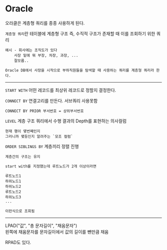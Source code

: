 # Oracle 

오라클은 계층형 쿼리를 종종 사용하게 된다.

`계층형 쿼리`란 테이블에 계층형 구조 즉, 수직적 구조가 존재할 때 이를 조회하기 위한 쿼리

    예시 - 회사에는 조직도가 있다
        사장 밑에 뭐 부장, 차장, 과장, ...
        잘모름..

    Oracle DB에서 사장을 시작으로 부하직원들을 탐색할 때 사용하는 쿼리를 계층형 쿼리라 한다.

---

`START WITH` 어떤 레코드를 최상위 레코드로 정할지 결정한다.

`CONNECT BY` 연결고리를 만든다. 서브쿼리 사용못함

    CONNECT BY PRIOR 부서번호 = 상위부서번호

`LEVEL` 계층 구조 쿼리에서 수행 결과의 Depth를 표현하는 의사컬럼
    
    현재 행이 몇번째인지
    그러니까 몇등인지 알려주는 `모조 컬럼`

`ORDER SIBLINGS BY` 계층끼리 정렬 진행

    계층간의 구조는 유지
>
    start with를 지정했는데 루트노드가 2개 이상이라면

    루트노드1
    하위노드1
    하위노드2
    루트노드2
    하위노드3
    ...

    이런식으로 조회됨

---

LPAD("값", "총 문자길이", "채움문자")<br>
왼쪽에 채움문자를 문자길이에서 값의 길이를 뺸만큼 채움

RPAD도 있다.